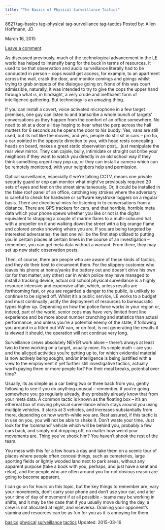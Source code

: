 ```yaml
---
title: "The Basics of Physical Surveillance Tactics"
---
```


8621  tag-basics tag-physical tag-surveillance tag-tactics
Posted by: Allen Hoffmann, JD

<span>March 16, 2015</span>

<span><a href="/2015/03/16/the-basics-of-physical-surveillance-tactics/#respond">Leave a comment</a></span>


<p>As discussed previously, much of the technological advancement in the LE world has helped to intensify bang for the buck in terms of resources. It used to be that observation and audio surveillance literally had to be conducted in person – cops would get access, for example, to an apartment across the wall, crack the door, and monitor comings and goings whilst trying to grab snippets of the dialogue going on. None of this was court admissible, naturally, it was intended to try to give the cops the upper hand through what is, in hindsight, a very crude and inefficient form of intelligence gathering. But technology is an amazing thing.</p>
<p>If you can install a covert, voice activated microphone in a few target premises, one guy can listen to and transcribe a whole bunch of targets’ conversations as they happen from the comfort of an office somewhere. No need to sit at a door all day hoping to hear what the perp across the hall mutters for 6 seconds as he opens the door to his buddy. Yes, vans are still used, but its not like the movies, and yes, people do still sit in cars – pro tip, a car pointed in the opposite direction to you, with head rests concealing heads on board, makes a great static observation post… just manipulate the rear view mirror. They can cajole, bully, intimidate or straight out bribe your neighbors if they want to watch you directly in an old school way if they think something urgent may pop up, or they can install a camera which can be remotely monitored, with your neighbors help and permission.</p>
<p>Optical surveillance, especially if we’re talking CCTV, means one private security guard or cop can monitor what might’ve previously required 20 sets of eyes and feet on the street simultaneously. Or, it could be installed in the false roof panel of an office, catching key strokes where the adversary is careful to check for hardware or software keystroke loggers on a regular basis. There are directional mics for listening in to conversations from a distance. There are GPS trackers for cars, and that horrible, horrible meta data which your phone spews whether you like or not is the digital equivalent to strapping a couple of marine flares to a multi-coloured hat with a propeller on it and walking down the street with a big orange flame and colored smoke showing where you are. If you are being targeted by interested adversaries, the last one will be the first step utilized to putting you in certain places at certain times in the course of an investigation – remember, you can get meta data without a warrant. From there, they may set up new static observation posts.</p>
<p>Then, of course, there are people who are aware of these kinds of tactics, and they do their best to circumvent them. For the slippery customer who leaves his phone at home/yanks the battery out and doesn’t drive his own (or for that matter, any other) car in which police may have managed to install a tracking device, actual old school physical surveillance is a highly resource intensive and expensive affair, which, unless results are forthcoming fast, or you are regarded a danger to the public, is unlikely to continue to be signed off. Whilst it’s a public service, LE works to a budget and must continually justify the deployment of resources to bureaucratic types higher up. Depending on how the police force works in your region or, indeed, part of the world, senior cops may have very limited front line experience and be more about number crunching and statistics than actual performance, and unless you’re a potential enemy of the state, if following you around in a fitted out VW van, or on foot, is not generating the results it is viewed it should, the operation will not continue very long.</p>
<p>Surveillance crews absolutely NEVER work alone – there’s always at least two to three working on a target, usually more. Its simple math – are you and the alleged activities you’re getting up to, for which evidential material is now actively being sought, and/or intelligence is being justified with a view to the employment if yet further still investigative tactics, actually worth paying three or more people for? For their meal breaks, potential over time?</p>
<p>Usually, its as simple as a car being two or three back from you, gently following to see if you do anything unusual – remember, if you’re going somewhere you go regularly already, they probably already know that from your meta data. A common tactic is known as the floating box – it’s an ethereal box of moving physical surveillance which stays around you using multiple vehicles. It starts at 3 vehicles, and increases substantially from there, depending on how worth-while you are. Rest assured, if this tactic is in use on you, you will not be able to shake it. Don’t waste your time. Just look for the ‘command’ vehicle which will be behind you, probably a few cars back, and simply not dropping off, no matter how weird your movements are. Thing you’ve shook him? You haven’t shook the rest of the team.</p>
<p>You mess with this for a few hours a day and take them on a scenic tour of places where people often conceal things, such as cemeteries, large sporting fields or lightly wooded land next to park areas, without any apparent purpose (take a book with you, perhaps, and just have a seat and relax), and the people who are often around you for not obvious reason are going to become apparent.</p>
<p>I can go on for hours on this topic, but the key things to remember are, vary your movements, don’t carry your phone and don’t use your car, and alter your time of day of movement if at all possible – teams may be working in shifts, and it may be the case that if you usually move during the day, a crew is not allocated at night, and viceversa. Draining your opponent’s stamina and resources can be as fun for you as it is annoying for them.</p>
</div>
<a href="/tag/basics/" rel="tag">basics</a> <a href="/tag/physical/" rel="tag">physical</a> <a href="/tag/surveillance/" rel="tag">surveillance</a> <a href="/tag/tactics/" rel="tag">tactics</a></span> 
Updated: 2015-03-16

